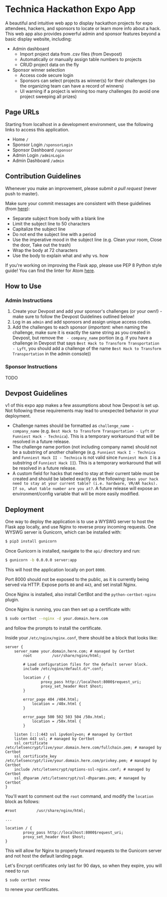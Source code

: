 # Technica Hackathon Expo App

A beautiful and intuitive web app to display hackathon projects for expo attendees, hackers, and sponsors to locate or learn more info about a hack. This web app also provides powerful admin and sponsor features beyond a basic display website, including:
* Admin dashboard
    * Import project data from .csv files (from Devpost)
    * Automatically or manually assign table numbers to projects
    * CRUD project data on the fly
* Sponsor winner selection
    * Access code secure login
    * Sponsors can select projects as winner(s) for their challenges (so the organizing team can have a record of winners)
    * UI warning if a project is winning too many challenges (to avoid one project sweeping all prizes)

## Page URLs

Starting from localhost in a development environment, use the following links to access this application.

- Home `/`
- Sponsor Login `/sponsorLogin`
- Sponsor Dashboard `/sponsor`
- Admin Login `/adminLogin`
- Admin Dashboard `/admin`

## Contribution Guidelines

Whenever you make an improvement, please *submit a pull request* (never push to master).

Make sure your commit messages are consistent with these guidelines (from [here](https://chris.beams.io/posts/git-commit/)):
- Separate subject from body with a blank line
- Limit the subject line to 50 characters
- Capitalize the subject line
- Do not end the subject line with a period
- Use the imperative mood in the subject line (e.g. Clean your room, Close the door, Take out the trash)
- Wrap the body at 72 characters
- Use the body to explain what and why vs. how

If you're working on improving the Flask app, please use PEP 8 Python style guide! You can find the linter for Atom [here](https://atom.io/packages/linter-python-pep8).

## How to Use

### Admin Instructions

1. Create your Devpost and add your sponsor's challenges (or your own!) - make sure to follow the Devpost Guidelines outlined below!
2. Log in as `admin` and add sponsors and assign unique access codes.
3. Add the challenges to each sponsor (*important:* when naming the challenge, make sure it is exactly the same string as you created in Devpost, but remove the ` - company_name` portion (e.g. if you have a challenge in Devpost that says `Best Hack to Transform Transportation - Lyft`, you should add a challenge of the name `Best Hack to Transform Transportation` in the admin console))

### Sponsor Instructions

TODO

## Devpost Guidelines

v1 of this expo app makes a few assumptions about how Devpost is set up. Not following these requirements may lead to unexpected behavior in your deployment.

- Challenge names should be formatted as `challenge_name - company_name` (e.g. `Best Hack to Transform Transportation - Lyft` or `Funniest Hack - Technica`). This is a temporary workaround that will be resolved in a future release.
- The challenge name portion (not including company name) should not be a substring of another challenge (e.g. `Funniest Hack I - Technica` and `Funniest Hack II - Technica` is not valid since `Funniest Hack I` is a substring of `Funniest Hack II`). This is a temporary workaround that will be  resolved in a future release.
- A custom field for hacks that need to stay at their current table must be created and should be labeled exactly as the following: `Does your hack need to stay at your current table? (i.e. hardware, VR/AR hacks). If so, what table number are you at?`. A future release will expose an environment/config variable that will be more easily modified.

## Deployment

One way to deploy the application is to use a WYSWG server to host the Flask app
locally, and use Nginx to reverse proxy incoming requests. One WYSWG server is
Gunicorn, which can be installed with:

```bash
$ pip3 install gunicorn
```

Once Gunicorn is installed, navigate to the `api/` directory and run:

```bash
$ gunicorn -b 0.0.0.0 server:app
```

This will host the application locally on port `8000`.

Port 8000 should not be exposed to the public, as it is currently being served
via HTTP. Expose ports `80` and `443`, and set install Nginx.

Once Nginx is installed, also install CertBot and the `python-certbot-nginx`
plugin.

Once Nginx is running, you can then set up a certificate with:

```bash
$ sudo certbot --nginx -d your.domain.here.com
```

and follow the prompts to install the certificate.

Inside your `/etc/nginx/nginx.conf`, there should be a block that looks like:

```
server {
    server_name your.domain.here.com; # managed by Certbot
        root         /usr/share/nginx/html;

        # Load configuration files for the default server block.
        include /etc/nginx/default.d/*.conf;

        location / {
                proxy_pass http://localhost:8000$request_uri;
                proxy_set_header Host $host;
        }

        error_page 404 /404.html;
            location = /40x.html {
        }

        error_page 500 502 503 504 /50x.html;
            location = /50x.html {
        }

    listen [::]:443 ssl ipv6only=on; # managed by Certbot
    listen 443 ssl; # managed by Certbot
    ssl_certificate /etc/letsencrypt/live/your.domain.here.com/fullchain.pem; # managed by Certbot
    ssl_certificate_key /etc/letsencrypt/live/your.domain.here.com/privkey.pem; # managed by Certbot
    include /etc/letsencrypt/options-ssl-nginx.conf; # managed by Certbot
    ssl_dhparam /etc/letsencrypt/ssl-dhparams.pem; # managed by Certbot
}
```

You'll want to comment out the `root` command, and modify the `location` block
as follows:


```
#root         /usr/share/nginx/html;

...

location / {
        proxy_pass http://localhost:8000$request_uri;
        proxy_set_header Host $host;
}
```

This will allow for Nginx to properly forward requests to the Gunicorn server
and not host the default landing page.

Let's Encrypt certificates only last for 90 days, so when they expire, you will
need to run

```
$ sudo certbot renew
```

to renew your certificates.
